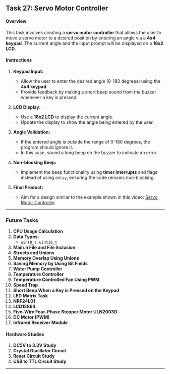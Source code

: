 ## Task 27: Servo Motor Controller



#### Overview
This task involves creating a **servo motor controller** that allows the user to move a servo motor to a desired position by entering an angle via a **4x4 keypad**. The current angle and the input prompt will be displayed on a **16x2 LCD**. 

#### Instructions

1. **Keypad Input:**
   - Allow the user to enter the desired angle (0-180 degrees) using the **4x4 keypad**.
   - Provide feedback by making a short beep sound from the buzzer whenever a key is pressed.

2. **LCD Display:**
   - Use a **16x2 LCD** to display the current angle.
   - Update the display to show the angle being entered by the user.

3. **Angle Validation:**
   - If the entered angle is outside the range of 0-180 degrees, the program should ignore it.
   - In this case, sound a long beep on the buzzer to indicate an error.

4. **Non-blocking Beep:**
   - Implement the beep functionality using **timer interrupts** and flags instead of using `delay`, ensuring the code remains non-blocking.

5. **Final Product:**
   - Aim for a design similar to the example shown in this video: [Servo Motor Controller](https://www.youtube.com/watch?v=CHUjnqX7LyA&ab_channel=ChipSoulTechnology%28SMC-Private%29Limited).

---

### Future Tasks

1. **CPU Usage Calculation**
2. **Data Types:**
   - `uint8_t`, `uint16_t`
3. **Main.h File and File Inclusion**
4. **Structs and Unions**
5. **Memory Overlap Using Unions**
6. **Saving Memory by Using Bit Fields**
7. **Water Pump Controller**
8. **Temperature Controller**
9. **Temperature Controlled Fan Using PWM**
10. **Speed Trap**
11. **Short Beep When a Key is Pressed on the Keypad**
12. **LED Matrix Task**
13. **NRF24L01**
14. **LCD12864**
15. **Five-Wire Four-Phase Stepper Motor ULN2003D**
16. **DC Motor (PWM)**
17. **Infrared Receiver Module**

#### Hardware Studies
1. **DC5V to 3.3V Study**
2. **Crystal Oscillator Circuit**
3. **Reset Circuit Study**
4. **USB to TTL Circuit Study**

---
